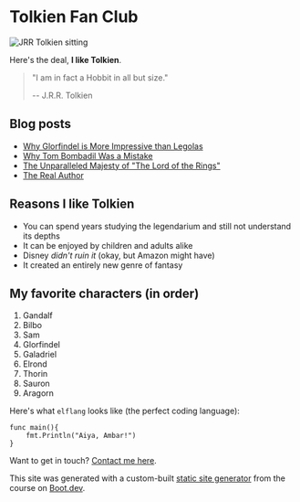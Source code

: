 # Tolkien Fan Club

![JRR Tolkien sitting](images/tolkien.png)

Here's the deal, **I like Tolkien**.

> "I am in fact a Hobbit in all but size."
>
> -- J.R.R. Tolkien

## Blog posts

- [Why Glorfindel is More Impressive than Legolas](blog/glorfindel)
- [Why Tom Bombadil Was a Mistake](blog/tom)
- [The Unparalleled Majesty of "The Lord of the Rings"](blog/majesty)
- [The Real Author](blog/rahim)

## Reasons I like Tolkien

- You can spend years studying the legendarium and still not understand its depths
- It can be enjoyed by children and adults alike
- Disney _didn't ruin it_ (okay, but Amazon might have)
- It created an entirely new genre of fantasy

## My favorite characters (in order)

1. Gandalf
2. Bilbo
3. Sam
4. Glorfindel
5. Galadriel
6. Elrond
7. Thorin
8. Sauron
9. Aragorn

Here's what `elflang` looks like (the perfect coding language):

```
func main(){
    fmt.Println("Aiya, Ambar!")
}
```

Want to get in touch? [Contact me here](contact).

This site was generated with a custom-built [static site generator](https://www.boot.dev/courses/build-static-site-generator-python) from the course on [Boot.dev](https://www.boot.dev).